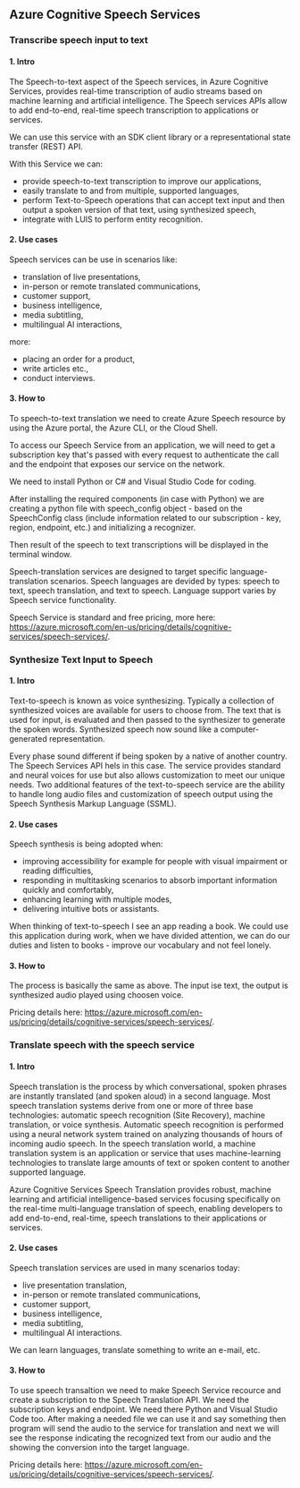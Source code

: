 ## Azure Cognitive Speech Services

### Transcribe speech input to text
#### 1. Intro
The Speech-to-text aspect of the Speech services, in Azure Cognitive Services, provides real-time transcription of audio streams based on machine learning and artificial intelligence. The Speech services APIs allow to add end-to-end, real-time speech transcription to applications or services.

We can use this service with an SDK client library or a representational state transfer (REST) API.

With this Service we can:
* provide speech-to-text transcription to improve our applications,
* easily translate to and from multiple, supported languages,
* perform Text-to-Speech operations that can accept text input and then output a spoken version of that text, using synthesized speech,
* integrate with LUIS to perform entity recognition.

#### 2. Use cases
Speech services can be use in scenarios like:
* translation of live presentations,
* in-person or remote translated communications,
* customer support,
* business intelligence,
* media subtitling,
* multilingual AI interactions,

more:
* placing an order for a product,
* write articles etc., 
* conduct interviews.


#### 3. How to
To speech-to-text translation we need to create Azure Speech resource by using the Azure portal, the Azure CLI, or the Cloud Shell. 

To access our Speech Service from an application, we will need to get a subscription key that's passed with every request to authenticate the call and the endpoint that exposes our service on the network. 

We need to install Python or C# and Visual Studio Code for coding.

After installing the required components (in case with Python) we are creating a python file with speech_config object - based on the SpeechConfig class (include information related to our subscription - key, region, endpoint, etc.)  and initializing a recognizer.

Then result of the speech to text transcriptions will be displayed in the terminal window.

Speech-translation services are designed to target specific language-translation scenarios. Speech languages are devided by types: speech to text, speech translation, and text to speech. Language support varies by Speech service functionality.

Speech Service is standard and free pricing, more here: https://azure.microsoft.com/en-us/pricing/details/cognitive-services/speech-services/.


### Synthesize Text Input to Speech
#### 1. Intro
Text-to-speech is known as voice synthesizing. Typically a collection of synthesized voices are available for users to choose from. The text that is used for input, is evaluated and then passed to the synthesizer to generate the spoken words. Synthesized speech now sound like a computer-generated representation. 

Every phase sound different if being spoken by a native of another country. The Speech Services API hels in this case. The service provides standard and neural voices for use but also allows customization to meet our unique needs. Two additional features of the text-to-speech service are the ability to handle long audio files and customization of speech output using the Speech Synthesis Markup Language (SSML). 

#### 2. Use cases
Speech synthesis is being adopted when:
* improving accessibility for example for people with visual impairment or reading difficulties,
* responding in multitasking scenarios to absorb important information quickly and comfortably,
* enhancing learning with multiple modes,
* delivering intuitive bots or assistants.

When thinking of text-to-speech I see an app reading a book. We could use this application during work, when we have divided attention, we can do our duties and listen to books - improve our vocabulary and not feel lonely.

#### 3. How to
The process is basically the same as above. The input ise text, the output is synthesized audio played using choosen voice.

Pricing details here: https://azure.microsoft.com/en-us/pricing/details/cognitive-services/speech-services/.

### Translate speech with the speech service
#### 1. Intro
Speech translation is the process by which conversational, spoken phrases are instantly translated (and spoken aloud) in a second language. Most speech translation systems derive from one or more of three base technologies: automatic speech recognition (Site Recovery), machine translation, or voice synthesis. Automatic speech recognition is performed using a neural network system trained on analyzing thousands of hours of incoming audio speech. In the speech translation world, a machine translation system is an application or service that uses machine-learning technologies to translate large amounts of text or spoken content to another supported language. 

Azure Cognitive Services Speech Translation provides robust, machine learning and artificial intelligence-based services focusing specifically on the real-time multi-language translation of speech, enabling developers to add end-to-end, real-time, speech translations to their applications or services.

#### 2. Use cases
Speech translation services are used in many scenarios today:
* live presentation translation,
* in-person or remote translated communications,
* customer support,
* business intelligence,
* media subtitling,
* multilingual AI interactions.

We can learn languages, translate something to write an e-mail, etc.

#### 3. How to
To use speech transaltion we need to make Speech Service recource and create a subscription to the Speech Translation API. We need the subscription keys and endpoint. We need there Python and Visual Studio Code too. After making a needed file we can use it and say something then program will send the audio to the service for translation and next we will see the response indicating the recognized text from our audio and the showing the conversion into the target language.

Pricing details here: https://azure.microsoft.com/en-us/pricing/details/cognitive-services/speech-services/.
